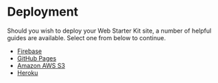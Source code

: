# Deployment

Should you wish to deploy your Web Starter Kit site, a number of helpful guides are available. Select one from below to continue.

* [Firebase](docs/deploy-firebase.md)
* [GitHub Pages](https://github.com/yeoman/generator-gulp-webapp/blob/master/docs/recipes/gh-pages.md)
* [Amazon AWS S3](https://github.com/yeoman/generator-gulp-webapp/blob/master/docs/recipes/aws-s3-deployment.md)
* [Heroku](https://github.com/yeoman/generator-gulp-webapp/blob/master/docs/recipes/node-heroku.md)
